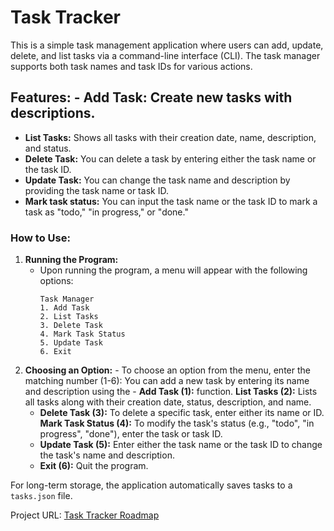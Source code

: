 # Task Tracker

This is a simple task management application where users can add, update, delete, and list tasks via a command-line interface (CLI). The task manager supports both task names and task IDs for various actions.

## Features: - **Add Task:** Create new tasks with descriptions.
- **List Tasks:** Shows all tasks with their creation date, name, description, and status.
- **Delete Task:** You can delete a task by entering either the task name or the task ID.
- **Update Task:** You can change the task name and description by providing the task name or task ID.
- **Mark task status:** You can input the task name or the task ID to mark a task as "todo," "in progress," or "done."


### How to Use:
1. **Running the Program:** 
   - Upon running the program, a menu will appear with the following options:
     ```
     Task Manager
     1. Add Task
     2. List Tasks
     3. Delete Task
     4. Mark Task Status
     5. Update Task
     6. Exit
     ```
2. **Choosing an Option:** - To choose an option from the menu, enter the matching number (1-6):
     You can add a new task by entering its name and description using the - **Add Task (1):** function.
     **List Tasks (2):** Lists all tasks along with their creation date, status, description, and name.
     - **Delete Task (3):** To delete a specific task, enter either its name or ID.
     **Mark Task Status (4):** To modify the task's status (e.g., "todo", "in progress", "done"), enter the task or task ID.
     - **Update Task (5):** Enter either the task name or the task ID to change the task's name and description.
     - **Exit (6):** Quit the program.

For long-term storage, the application automatically saves tasks to a `tasks.json` file.

Project URL: [Task Tracker Roadmap](https://roadmap.sh/projects/task-tracker)

